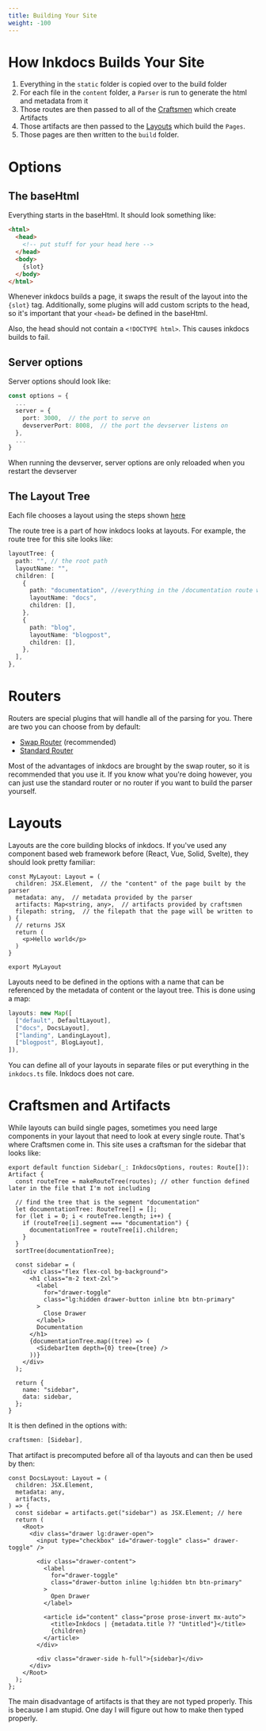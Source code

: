 ```yaml
---
title: Building Your Site
weight: -100
---
```


# How Inkdocs Builds Your Site

1. Everything in the `static` folder is copied over to the build folder
2. For each file in the `content` folder, a `Parser` is run to generate the html and metadata from it
3. Those routes are then passed to all of the [Craftsmen](#craftsmen-and-artifacts) which create Artifacts
4. Those artifacts are then passed to the [Layouts](#layouts) which build the `Pages`.
5. Those pages are then written to the `build` folder.

# Options

## The baseHtml

Everything starts in the baseHtml. It should look something like:

```html
<html>
  <head>
    <!-- put stuff for your head here -->
  </head>
  <body>
    {slot}
  </body>
</html>
```

Whenever inkdocs builds a page, it swaps the result of the layout into the `{slot}` tag. Additionally, some plugins will add custom scripts to the head, so it's important that your `<head>` be defined in the baseHtml.

Also, the head should not contain a `<!DOCTYPE html>`. This causes inkdocs builds to fail.

## Server options

Server options should look like:

```ts
const options = {
  ...
  server = {
    port: 3000,  // the port to serve on
    devserverPort: 8008,  // the port the devserver listens on
  },
  ...
}
```

When running the devserver, server options are only reloaded when you restart the devserver

## The Layout Tree

Each file chooses a layout using the steps shown [here](/documentation/writing-content#choosing-your-layout)

The route tree is a part of how inkdocs looks at layouts. For example, the route tree for this site looks like:

```ts
layoutTree: {
  path: "", // the root path
  layoutName: "",
  children: [
    {
      path: "documentation", //everything in the /documentation route will use the layout named "docs"
      layoutName: "docs",
      children: [],
    },
    {
      path: "blog",
      layoutName: "blogpost",
      children: [],
    },
  ],
},
```

# Routers

Routers are special plugins that will handle all of the parsing for you. There are two you can choose from by default:

- [Swap Router](/documentation/plugins/swap-router) (recommended)
- [Standard Router](/documentation/plugins/standard-router)

Most of the advantages of inkdocs are brought by the swap router, so it is recommended that you use it. If you know what you're doing however, you can just use the standard router or no router if you want to build the parser yourself.

# Layouts

Layouts are the core building blocks of inkdocs. If you've used any component based web framework before (React, Vue, Solid, Svelte), they should look pretty familiar:

```tsx
const MyLayout: Layout = (
  children: JSX.Element,  // the "content" of the page built by the parser
  metadata: any,  // metadata provided by the parser
  artifacts: Map<string, any>,  // artifacts provided by craftsmen
  filepath: string,  // the filepath that the page will be written to
) {
  // returns JSX
  return (
    <p>Hello world</p>
  )
}

export MyLayout
```

Layouts need to be defined in the options with a name that can be referenced by the metadata of content or the layout tree. This is done using a map:

```ts
layouts: new Map([
  ["default", DefaultLayout],
  ["docs", DocsLayout],
  ["landing", LandingLayout],
  ["blogpost", BlogLayout],
]),
```

You can define all of your layouts in separate files or put everything in the `inkdocs.ts` file. Inkdocs does not care.

# Craftsmen and Artifacts

While layouts can build single pages, sometimes you need large components in your layout that need to look at every single route. That's where Craftsmen come in. This site uses a craftsman for the sidebar that looks like:

```tsx
export default function Sidebar(_: InkdocsOptions, routes: Route[]): Artifact {
  const routeTree = makeRouteTree(routes); // other function defined later in the file that I'm not including

  // find the tree that is the segment "documentation"
  let documentationTree: RouteTree[] = [];
  for (let i = 0; i < routeTree.length; i++) {
    if (routeTree[i].segment === "documentation") {
      documentationTree = routeTree[i].children;
    }
  }
  sortTree(documentationTree);

  const sidebar = (
    <div class="flex flex-col bg-background">
      <h1 class="m-2 text-2xl">
        <label
          for="drawer-toggle"
          class="lg:hidden drawer-button inline btn btn-primary"
        >
          Close Drawer
        </label>
        Documentation
      </h1>
      {documentationTree.map((tree) => (
        <SidebarItem depth={0} tree={tree} />
      ))}
    </div>
  );

  return {
    name: "sidebar",
    data: sidebar,
  };
}
```

It is then defined in the options with:

```ts
craftsmen: [Sidebar],
```

That artifact is precomputed before all of tha layouts and can then be used by then:

```tsx
const DocsLayout: Layout = (
  children: JSX.Element,
  metadata: any,
  artifacts,
) => {
  const sidebar = artifacts.get("sidebar") as JSX.Element; // here
  return (
    <Root>
      <div class="drawer lg:drawer-open">
        <input type="checkbox" id="drawer-toggle" class=" drawer-toggle" />

        <div class="drawer-content">
          <label
            for="drawer-toggle"
            class="drawer-button inline lg:hidden btn btn-primary"
          >
            Open Drawer
          </label>

          <article id="content" class="prose prose-invert mx-auto">
            <title>Inkdocs | {metadata.title ?? "Untitled"}</title>
            {children}
          </article>
        </div>

        <div class="drawer-side h-full">{sidebar}</div>
      </div>
    </Root>
  );
};
```

The main disadvantage of artifacts is that they are not typed properly. This is because I am stupid. One day I will figure out how to make then typed properly.
